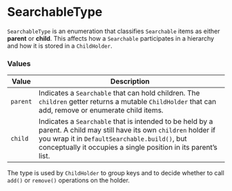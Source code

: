 # SearchableType

`SearchableType` is an enumeration that classifies `Searchable` items as either **parent** or **child**.  This affects how a `Searchable` participates in a hierarchy and how it is stored in a `ChildHolder`.

### Values

| Value | Description |
|-------|-------------|
| `parent` | Indicates a `Searchable` that can hold children.  The `children` getter returns a mutable `ChildHolder` that can add, remove or enumerate child items. |
| `child` | Indicates a `Searchable` that is intended to be held by a parent.  A child may still have its own `children` holder if you wrap it in `DefaultSearchable.build()`, but conceptually it occupies a single position in its parent’s list. |

The type is used by `ChildHolder` to group keys and to decide whether to call `add()` or `remove()` operations on the holder.
